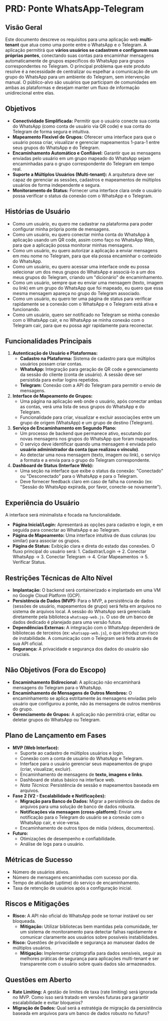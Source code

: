 # PRD: Ponte WhatsApp-Telegram

## Visão Geral

Este documento descreve os requisitos para uma aplicação web **multi-tenant** que atua como uma ponte entre o WhatsApp e o Telegram. A aplicação permitirá que **vários usuários se cadastrem e configurem suas próprias pontes**, conectando suas contas para encaminhar mensagens automaticamente de grupos específicos do WhatsApp para grupos correspondentes no Telegram. O principal problema que este produto resolve é a necessidade de centralizar ou espelhar a comunicação de um grupo do WhatsApp para um ambiente do Telegram, sem intervenção manual. O público-alvo são usuários que participam de comunidades em ambas as plataformas e desejam manter um fluxo de informação unidirecional entre elas.

## Objetivos

- **Conectividade Simplificada:** Permitir que o usuário conecte sua conta do WhatsApp (como conta de usuário via QR code) e sua conta do Telegram de forma segura e intuitiva.
- **Mapeamento Flexível de Grupos:** Oferecer uma interface para que o usuário possa criar, visualizar e gerenciar mapeamentos 1-para-1 entre seus grupos do WhatsApp e do Telegram.
- **Encaminhamento Automático e Confiável:** Garantir que as mensagens enviadas pelo usuário em um grupo mapeado do WhatsApp sejam encaminhadas para o grupo correspondente do Telegram em tempo real.
- **Suporte a Múltiplos Usuários (Multi-tenant):** A arquitetura deve ser capaz de gerenciar as sessões, cadastros e mapeamentos de múltiplos usuários de forma independente e segura.
- **Monitoramento de Status:** Fornecer uma interface clara onde o usuário possa verificar o status da conexão com o WhatsApp e o Telegram.

## Histórias de Usuário

- Como um usuário, eu quero me cadastrar na plataforma para poder configurar minha própria ponte de mensagens.
- Como um usuário, eu quero conectar minha conta do WhatsApp à aplicação usando um QR code, assim como faço no WhatsApp Web, para que a aplicação possa monitorar minhas mensagens.
- Como um usuário, eu quero autorizar a aplicação a enviar mensagens em meu nome no Telegram, para que ela possa encaminhar o conteúdo do WhatsApp.
- Como um usuário, eu quero acessar uma interface onde eu possa selecionar um dos meus grupos do WhatsApp e associá-lo a um dos meus grupos do Telegram, criando um "dicionário" de encaminhamento.
- Como um usuário, sempre que eu enviar uma mensagem (texto, imagem ou link) em um grupo do WhatsApp que foi mapeado, eu quero que essa mesma mensagem apareça no grupo do Telegram associado.
- Como um usuário, eu quero ter uma página de status para verificar rapidamente se a conexão com o WhatsApp e o Telegram está ativa e funcionando.
- Como um usuário, quero ser notificado no Telegram se minha conexão com o WhatsApp cair, e no WhatsApp se minha conexão com o Telegram cair, para que eu possa agir rapidamente para reconectar.

## Funcionalidades Principais

1.  **Autenticação de Usuário e Plataformas:**
    - **Cadastro na Plataforma:** Sistema de cadastro para que múltiplos usuários possam criar contas.
    - **WhatsApp:** Integração para geração de QR code e gerenciamento da sessão do cliente (conta de usuário). A sessão deve ser persistida para evitar logins repetidos.
    - **Telegram:** Conexão com a API do Telegram para permitir o envio de mensagens.
2.  **Interface de Mapeamento de Grupos:**
    - Uma página na aplicação web onde o usuário, após conectar ambas as contas, verá uma lista de seus grupos do WhatsApp e do Telegram.
    - Funcionalidade para criar, visualizar e excluir associações entre um grupo de origem (WhatsApp) e um grupo de destino (Telegram).
3.  **Serviço de Encaminhamento em Segundo Plano:**
    - Um processo de backend que permanece ativo, escutando por novas mensagens nos grupos do WhatsApp que foram mapeados.
    - O serviço deve identificar quando uma mensagem é enviada pelo **usuário administrador da conta (que realizou o vínculo)**.
    - Ao detectar uma nova mensagem (texto, imagem ou link), o serviço a formata e a envia para o grupo do Telegram correspondente.
4.  **Dashboard de Status (Interface Web):**
    - Uma seção na interface que exibe o status da conexão: "Conectado" ou "Desconectado" para o WhatsApp e para o Telegram.
    - Deve fornecer feedback claro em caso de falha na conexão (ex: "Sessão do WhatsApp expirada, por favor, conecte-se novamente").

## Experiência do Usuário

A interface será minimalista e focada na funcionalidade.
- **Página Inicial/Login:** Apresentará as opções para cadastro e login, e em seguida para conectar ao WhatsApp e ao Telegram.
- **Página de Mapeamento:** Uma interface intuitiva de duas colunas (ou similar) para associar os grupos.
- **Página de Status:** Exibição clara e direta do estado das conexões.
O fluxo principal do usuário será: 1. Cadastrar/Login -> 2. Conectar WhatsApp -> 3. Conectar Telegram -> 4. Criar Mapeamentos -> 5. Verificar Status.

## Restrições Técnicas de Alto Nível

- **Implantação:** O backend será containerizado e implantado em uma VM no Google Cloud Platform (GCP).
- **Persistência de Dados (MVP):** Para o MVP, a persistência de dados (sessões de usuário, mapeamentos de grupo) será feita em arquivos no sistema de arquivos local. A sessão do WhatsApp será gerenciada diretamente pela biblioteca `whatsapp-web.js`. O uso de um banco de dados dedicado é planejado para uma versão futura.
- **Dependências Externas:** A integração com o WhatsApp dependerá de bibliotecas de terceiros (ex: `whatsapp-web.js`), o que introduz um risco de instabilidade. A comunicação com o Telegram será feita através de sua API oficial.
- **Segurança:** A privacidade e segurança dos dados do usuário são cruciais.

## Não Objetivos (Fora do Escopo)

- **Encaminhamento Bidirecional:** A aplicação não encaminhará mensagens do Telegram para o WhatsApp.
- **Encaminhamento de Mensagens de Outros Membros:** O encaminhamento se aplica estritamente às mensagens enviadas pelo usuário que configurou a ponte, não às mensagens de outros membros do grupo.
- **Gerenciamento de Grupos:** A aplicação não permitirá criar, editar ou deletar grupos do WhatsApp ou Telegram.

## Plano de Lançamento em Fases

- **MVP (Web Interface):**
    - Suporte ao cadastro de múltiplos usuários e login.
    - Conexão com a conta de usuário do WhatsApp e Telegram.
    - Interface para o usuário gerenciar seus mapeamentos de grupo (criar, visualizar, excluir).
    - Encaminhamento de mensagens de **texto, imagens e links**.
    - Dashboard de status básico na interface web.
    - *Nota Técnica:* Persistência de sessão e mapeamentos baseada em arquivos.
- **Fase 2 (V2 - Escalabilidade e Notificações):**
    - **Migração para Banco de Dados:** Migrar a persistência de dados de arquivos para uma solução de banco de dados robusta.
    - **Notificações via mensagem (cross-platform):** Enviar uma notificação para o Telegram do usuário se a conexão com o WhatsApp cair, e vice-versa.
    - Encaminhamento de outros tipos de mídia (vídeos, documentos).
- **Futuro:**
    - Otimizações de desempenho e confiabilidade.
    - Análise de logs para o usuário.

## Métricas de Sucesso

- Número de usuários ativos.
- Número de mensagens encaminhadas com sucesso por dia.
- Tempo de atividade (uptime) do serviço de encaminhamento.
- Taxa de retenção de usuários após a configuração inicial.

## Riscos e Mitigações

- **Risco:** A API não oficial do WhatsApp pode se tornar instável ou ser bloqueada.
  - **Mitigação:** Utilizar bibliotecas bem mantidas pela comunidade, ter um sistema de monitoramento para detectar falhas rapidamente e comunicar claramente aos usuários sobre possíveis instabilidades.
- **Risco:** Questões de privacidade e segurança ao manusear dados de múltiplos usuários.
  - **Mitigação:** Implementar criptografia para dados sensíveis, seguir as melhores práticas de segurança para aplicações multi-tenant e ser transparente com o usuário sobre quais dados são armazenados.

## Questões em Aberto

- **Rate Limiting:** A gestão de limites de taxa (rate limiting) será ignorada no MVP. Como isso será tratado em versões futuras para garantir escalabilidade e evitar bloqueios?
- **Migração de Dados:** Qual será a estratégia de migração da persistência baseada em arquivos para um banco de dados robusto no futuro?
